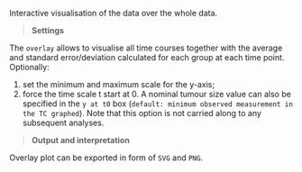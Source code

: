 
Interactive visualisation of the data over the whole data. 


> **Settings**

The `overlay` allows to visualise  all time courses together with the average and standard error/deviation calculated for each group at each time point. Optionally:

1. set the minimum and maximum scale for the y-axis;
2. force the time scale t start at 0. A nominal tumour size value can also be specified in the `y at t0` box (``default: minimum observed measurement in the TC graphed``). Note that this option is not carried along to any subsequent analyses.


> **Output and interpretation**


Overlay plot can be exported in form of `SVG` and `PNG`. 


